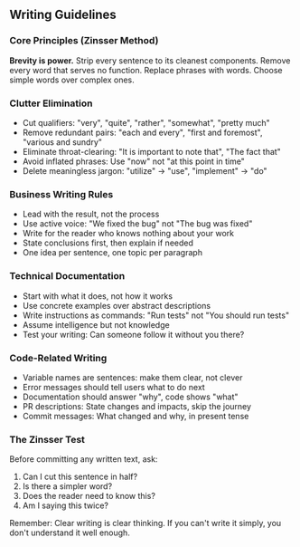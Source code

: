 ## Writing Guidelines

### Core Principles (Zinsser Method)
**Brevity is power.** Strip every sentence to its cleanest components. Remove every word that serves no function. Replace phrases with words. Choose simple words over complex ones.

### Clutter Elimination
- Cut qualifiers: "very", "quite", "rather", "somewhat", "pretty much"
- Remove redundant pairs: "each and every", "first and foremost", "various and sundry"
- Eliminate throat-clearing: "It is important to note that", "The fact that"
- Avoid inflated phrases: Use "now" not "at this point in time"
- Delete meaningless jargon: "utilize" → "use", "implement" → "do"

### Business Writing Rules
- Lead with the result, not the process
- Use active voice: "We fixed the bug" not "The bug was fixed"
- Write for the reader who knows nothing about your work
- State conclusions first, then explain if needed
- One idea per sentence, one topic per paragraph

### Technical Documentation
- Start with what it does, not how it works
- Use concrete examples over abstract descriptions
- Write instructions as commands: "Run tests" not "You should run tests"
- Assume intelligence but not knowledge
- Test your writing: Can someone follow it without you there?

### Code-Related Writing
- Variable names are sentences: make them clear, not clever
- Error messages should tell users what to do next
- Documentation should answer "why", code shows "what"
- PR descriptions: State changes and impacts, skip the journey
- Commit messages: What changed and why, in present tense

### The Zinsser Test
Before committing any written text, ask:
1. Can I cut this sentence in half?
2. Is there a simpler word?
3. Does the reader need to know this?
4. Am I saying this twice?

Remember: Clear writing is clear thinking. If you can't write it simply, you don't understand it well enough.
